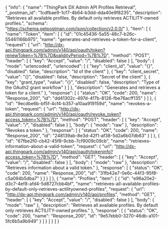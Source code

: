 {
  "info": {
    "name": "ThingPark DX Admin API Profiles Retrieval",
    "_postman_id": "1cdfbae9-1cf7-4b64-b3dd-dda40e9f8235",
    "description": "Retrieves all available profiles. By default only retrieves ACTILITY-owned profiles.",
    "schema": "https://schema.getpostman.com/json/collection/v2.0.0/"
  },
  "item": [
    {
      "name": "Token",
      "item": [
        {
          "id": "01c45436-5a55-48c7-b26c-55461166b975",
          "name": "generates-and-retrieves-a-token-for-a-client",
          "request": {
            "url": "http://dx-api.thingpark.com/admin/v140/api/oauth/token?renewToken=%7B%7D&validityPeriod=%7B%7D",
            "method": "POST",
            "header": [
              {
                "key": "Accept",
                "value": "*/*",
                "disabled": false
              }
            ],
            "body": {
              "mode": "urlencoded",
              "urlencoded": [
                {
                  "key": "client_id",
                  "value": "{}",
                  "disabled": false,
                  "description": "Id of the client"
                },
                {
                  "key": "client_secret",
                  "value": "{}",
                  "disabled": false,
                  "description": "Secret of the client"
                },
                {
                  "key": "grant_type",
                  "value": "{}",
                  "disabled": false,
                  "description": "Type of the OAuth2 grant workflow"
                }
              ]
            },
            "description": "Generates and retrieves a token for a client."
          },
          "response": [
            {
              "status": "OK",
              "code": 200,
              "name": "Response_200",
              "id": "dd41302c-497d-4f7b-8126-fbe76acff135"
            }
          ]
        },
        {
          "id": "9ecdbe6b-bf5f-4cf4-b357-a10aa919159d",
          "name": "revokes-a-token",
          "request": {
            "url": "http://dx-api.thingpark.com/admin/v140/api/oauth/revoke_token?access_token=%7B%7D",
            "method": "POST",
            "header": [
              {
                "key": "Accept",
                "value": "*/*",
                "disabled": false
              }
            ],
            "body": {
              "mode": "raw"
            },
            "description": "Revokes a token."
          },
          "response": [
            {
              "status": "OK",
              "code": 200,
              "name": "Response_200",
              "id": "248139ab-8e3d-42f1-af38-5d2a6b07db63"
            }
          ]
        },
        {
          "id": "67fbe2f0-cb42-45f8-9cbb-7cf9009c09cb",
          "name": "retrieves-information-about-a-valid-token",
          "request": {
            "url": "http://dx-api.thingpark.com/admin/v140/api/oauth/tokeninfo?access_token=%7B%7D",
            "method": "GET",
            "header": [
              {
                "key": "Accept",
                "value": "*/*",
                "disabled": false
              }
            ],
            "body": {
              "mode": "raw"
            },
            "description": "Retrieves information about a valid token."
          },
          "response": [
            {
              "status": "OK",
              "code": 200,
              "name": "Response_200",
              "id": "31fb42e7-0e6c-44f3-95f8-c5a094b5dba7"
            }
          ]
        }
      ]
    },
    {
      "name": "Profiles",
      "item": [
        {
          "id": "e96a20e2-d3c7-4ef8-afd4-5d8727cbb4bf",
          "name": "retrieves-all-available-profiles-by-default-only-retrieves-actilityowned-profiles",
          "request": {
            "url": "http://dx-api.thingpark.com/admin/v140/api/profiles",
            "method": "GET",
            "header": [
              {
                "key": "Accept",
                "value": "*/*",
                "disabled": false
              }
            ],
            "body": {
              "mode": "raw"
            },
            "description": "Retrieves all available profiles. By default only retrieves ACTILITY-owned profiles."
          },
          "response": [
            {
              "status": "OK",
              "code": 200,
              "name": "Response_200",
              "id": "9e57ebb0-3270-46db-a101-5fc6b5a9b949"
            }
          ]
        }
      ]
    }
  ]
}